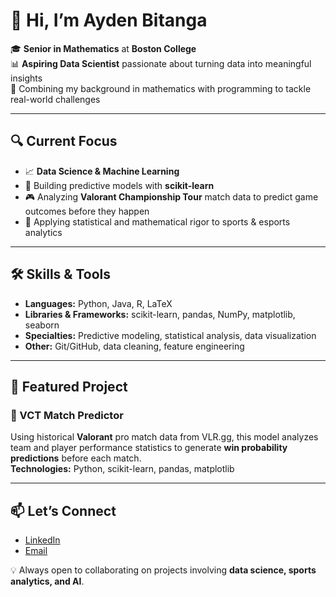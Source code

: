 # 👋 Hi, I’m Ayden Bitanga  

🎓 **Senior in Mathematics** at **Boston College**  
📊 **Aspiring Data Scientist** passionate about turning data into meaningful insights  
🎯 Combining my background in mathematics with programming to tackle real-world challenges  

---

## 🔍 Current Focus
- 📈 **Data Science & Machine Learning**  
- 🤖 Building predictive models with **scikit-learn**  
- 🎮 Analyzing **Valorant Championship Tour** match data to predict game outcomes before they happen  
- 🧮 Applying statistical and mathematical rigor to sports & esports analytics  

---

## 🛠️ Skills & Tools
- **Languages:** Python, Java, R, LaTeX  
- **Libraries & Frameworks:** scikit-learn, pandas, NumPy, matplotlib, seaborn  
- **Specialties:** Predictive modeling, statistical analysis, data visualization  
- **Other:** Git/GitHub, data cleaning, feature engineering  

---

## 📂 Featured Project
### 🎯 VCT Match Predictor  
Using historical **Valorant** pro match data from VLR.gg, this model analyzes team and player performance statistics to generate **win probability predictions** before each match.  
**Technologies:** Python, scikit-learn, pandas, matplotlib  

---

## 📫 Let’s Connect
- [LinkedIn](https://www.linkedin.com/in/ayden-bitanga/) <!-- Replace with your LinkedIn profile link -->
- [Email](mailto:bitangaa@bc.edu) <!-- Replace with your email -->

💡 Always open to collaborating on projects involving **data science, sports analytics, and AI**.


<!--
**bitangaa/bitangaa** is a ✨ _special_ ✨ repository because its `README.md` (this file) appears on your GitHub profile.

Here are some ideas to get you started:

- 🔭 I’m currently working on ...
- 🌱 I’m currently learning ...
- 👯 I’m looking to collaborate on ...
- 🤔 I’m looking for help with ...
- 💬 Ask me about ...
- 📫 How to reach me: ...
- 😄 Pronouns: ...
- ⚡ Fun fact: ...
-->
